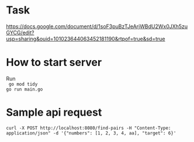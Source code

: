 # Task 
https://docs.google.com/document/d/1soF3puBzTJeArjWBdU2Wx0JXh5zuGYCG/edit?usp=sharing&ouid=101023644063452181190&rtpof=true&sd=true

# How to start server
Run \
``` go mod tidy``` \
```go run main.go```

# Sample api request
```curl -X POST http://localhost:8080/find-pairs -H "Content-Type: application/json" -d '{"numbers": [1, 2, 3, 4, aa], "target": 6}'```

